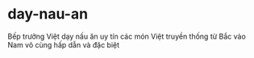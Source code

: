 # day-nau-an
Bếp trưởng Việt dạy nấu ăn uy tín các món Việt truyền thống từ Bắc vào Nam vô cùng hấp dẫn và đặc biệt
